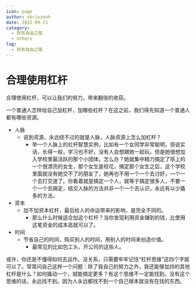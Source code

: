 ```yaml
---
icon: page
author: xkrivzooh
date: 2022-09-21
category:
  - 财务自由之路
  - others
tag:
  - 财务自由之路
---
```



# 合理使用杠杆

合理使用杠杆，可以让我们的努力，带来翻倍的收获。

一个普通人怎样给自己加杠杆，加哪些杠杆？在这之前，我们得先知道一个普通人都有哪些资源。

- 人脉
    - 说到资源，永远绕不过的就是人脉，人脉资源上怎么加杠杆？
        - 举一个人脉上的杠杆智慧实例，比如有一个女同学非常聪明，但说实话，长得一般，学习也不好，没有人会想跟她一起玩，但是她很想加入学校里最活跃的那个小团体。怎么办？她就集中精力搞定了班上的一个很漂亮的女生，那个女生是校花，搞定那个女生之后，这个学校里面就没有她交不了的朋友了，她再也不用一个一个去讨好，一个一个去打交道了。你看着就是搞定一个人，就等于搞定很多人，不要一个一个去搞定，结交人脉的方法并非一个一个去认识，永远有以少撬多的方法。
- 资本
    - 加不加资本杠杆，最后给人的命运带来的影响，是完全不同的。
        - 那么什么时候适合加这个杠杆？当你发现利用资金赚到的钱，比使用这笔资金的成本高就可以了。
- 时间
    - 节省自己的时间，购买别人的时间，用别人的时间来创造价值。
        - 最常见的比如包工头，开公司的这些人。

或许，你还是不懂得如何去运作。没关系，只需要牢牢记住“杠杆思维”这四个字就可以了。常常问自己这样一个问题：除了我自己的努力之外，我还能够加持的其他杠杆是什么？如何撬动一个，就能搞定更多？有这个思维不一定能找到。没有这个思维的话，永远找不到。因为人永远都找不到一个自己根本就没有在找的东西。

<!-- @include: ../../scaffolds/post_footer.md -->